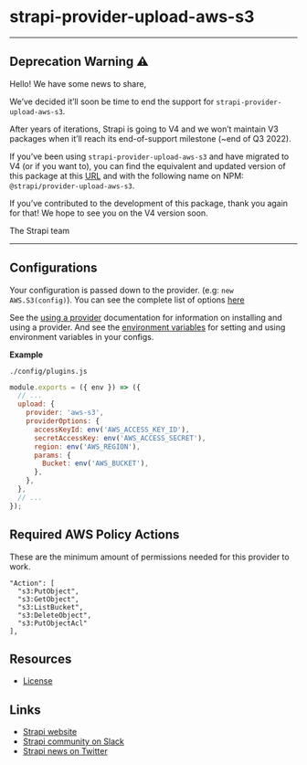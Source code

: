 # strapi-provider-upload-aws-s3

---

## Deprecation Warning :warning:

Hello! We have some news to share,

We’ve decided it’ll soon be time to end the support for `strapi-provider-upload-aws-s3`.

After years of iterations, Strapi is going to V4 and we won’t maintain V3 packages when it’ll reach its end-of-support milestone (~end of Q3 2022).

If you’ve been using `strapi-provider-upload-aws-s3` and have migrated to V4 (or if you want to), you can find the equivalent and updated version of this package at this [URL](https://github.com/strapi/strapi/tree/master/packages/providers/upload-aws-s3) and with the following name on NPM: `@strapi/provider-upload-aws-s3`.

If you’ve contributed to the development of this package, thank you again for that! We hope to see you on the V4 version soon.

The Strapi team

---

## Configurations

Your configuration is passed down to the provider. (e.g: `new AWS.S3(config)`). You can see the complete list of options [here](https://docs.aws.amazon.com/AWSJavaScriptSDK/latest/AWS/S3.html#constructor-property)

See the [using a provider](https://strapi.io/documentation/developer-docs/latest/development/plugins/upload.html#using-a-provider) documentation for information on installing and using a provider. And see the [environment variables](https://strapi.io/documentation/developer-docs/latest/setup-deployment-guides/configurations.html#environment-variables) for setting and using environment variables in your configs.

**Example**

`./config/plugins.js`

```js
module.exports = ({ env }) => ({
  // ...
  upload: {
    provider: 'aws-s3',
    providerOptions: {
      accessKeyId: env('AWS_ACCESS_KEY_ID'),
      secretAccessKey: env('AWS_ACCESS_SECRET'),
      region: env('AWS_REGION'),
      params: {
        Bucket: env('AWS_BUCKET'),
      },
    },
  },
  // ...
});
```

## Required AWS Policy Actions

These are the minimum amount of permissions needed for this provider to work.

```
"Action": [
  "s3:PutObject",
  "s3:GetObject",
  "s3:ListBucket",
  "s3:DeleteObject",
  "s3:PutObjectAcl"
],
```

## Resources

- [License](LICENSE)

## Links

- [Strapi website](https://strapi.io/)
- [Strapi community on Slack](https://slack.strapi.io)
- [Strapi news on Twitter](https://twitter.com/strapijs)
